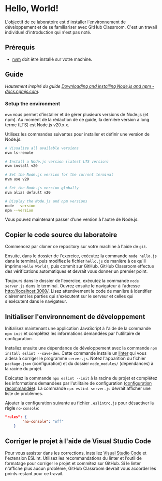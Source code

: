 # Hello, World!

L'objectif de ce laboratoire est d'installer l'environnement de développement et de se familiariser avec GitHub Classroom.
C'est un travail individuel d'introduction qui n'est pas noté.

## Prérequis

- [nvm](https://github.com/nvm-sh/nvm#installing-and-updating) doit être installé sur votre machine.

## Guide

_Hautement inspiré du guide [Downloading and installing Node.js and npm - docs.npmjs.com](https://docs.npmjs.com/downloading-and-installing-node-js-and-npm)._

### Setup the environment

`nvm` vous permet d'installer et de gérer plusieurs versions de Node.js (et npm). Au moment de la rédaction de ce guide, la dernière version à long terme (LTS) est Node.js v20.x.x.

Utilisez les commandes suivantes pour installer et définir une version de Node.js.

```sh
# Visualize all available versions
nvm ls-remote

# Install a Node.js version (latest LTS version)
nvm install v20

# Set the Node.js version for the current terminal
nvm use v20

# Set the Node.js version globally
nvm alias default v20

# Display the Node.js and npm versions
node --version
npm --version
```

Vous pouvez maintenant passer d'une version à l'autre de Node.js.

## Copier le code source du laboratoire

Commencez par cloner ce repository sur votre machine à l'aide de `git`.

Ensuite, dans le dossier de l'exercice, exécutez la commande `node hello.js` dans le terminal, puis modifiez le fichier `hello.js` de manière à ce qu'il imprime `Hello World!`, puis commit sur GitHub.
GitHub Classroom effectue des vérifications automatiques et devrait vous donner un premier point.

Toujours dans le dossier de l'exercice, exécutez la commande `node server.js` dans le terminal.
Ouvrez ensuite le navigateur à l'adresse [http://localhost:3000/](http://localhost:3000).
Lisez attentivement le code de manière à identifier clairement les parties qui s'exécutent sur le serveur et celles qui s'exécutent dans le navigateur.

## Initialiser l'environnement de développement

Initialisez maintenant une application JavaScript à l'aide de la commande `npm init` et complétez les informations demandées par l'utilitaire de configuration.

Installez ensuite une dépendance de développement avec la commande `npm install eslint --save-dev`. 
Cette commande installe un [linter](https://en.wikipedia.org/wiki/Lint_(software)) qui vous aidera à corriger le programme `server.js`.
Notez l'apparition du fichier `package.json` (configuration) et du dossier `node_modules/` (dépendances) à la racine du projet.

Exécutez la commande `npx eslint --init` à la racine du projet et complétez les informations demandées par l'utilitaire de configuration ([configuration recommandée](./configuration-eslint.md)). La commande `npx eslint server.js` devrait afficher une liste de problèmes.

Ajouter la configuration suivante au fichier `.eslintrc.js` pour désactiver la règle `no-console`:
```json
"rules": {
        "no-console": "off"
    }
```


## Corriger le projet à l'aide de Visual Studio Code

Pour vous assister dans les corrections, installez [Visual Studio Code](https://code.visualstudio.com/) et l'extension ESLint.
Utilisez les recommandations du linter et l’outil de formatage pour corriger le projet et commitez  sur GitHub. 
Si le linter n'affiche plus aucun problème, GitHub Classroom devrait vous accorder les points restant pour ce travail.
